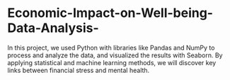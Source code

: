 # Economic-Impact-on-Well-being-Data-Analysis-
In this project, we used Python with libraries like Pandas and NumPy to process and analyze the data, and visualized the results with Seaborn. By applying statistical and machine learning methods, we will  discover key links between financial stress and mental health.
